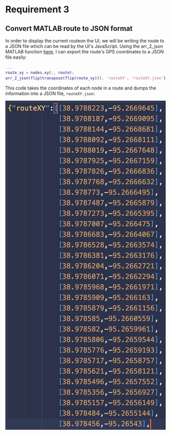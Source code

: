 # Requirement 3
## Convert MATLAB route to JSON format

In order to display the current routeon the UI, we will be writing the route to a JSON file which can be read by the UI's JavaScript. Using the arr_2_json MATLAB function [here](https://github.com/cskroonenberg/openstreetmap/blob/main/arr_2_json.m), I can export the route's GPS coordinates to a JSON file easily:

```matlab
...
route_xy = nodes.xy(:, route);
arr_2_json(flip(transpose(flip(route_xy))), 'routeXY', 'routeXY.json');
```

This code takes the coordinates of each node in a route and dumps the information into a JSON file, ```routeXY.json```:

![](output.png "")
